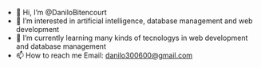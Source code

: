 - 👋 Hi, I’m @DaniloBitencourt
- 👀 I’m interested in artificial intelligence, database management and web development
- 🌱 I’m currently learning many kinds of tecnologys in web development and database management
- 📫 How to reach me Email: danilo300600@gmail.com

<!---
DaniloBitencourt/DaniloBitencourt is a ✨ special ✨ repository because its `README.md` (this file) appears on your GitHub profile.
You can click the Preview link to take a look at your changes.
--->
